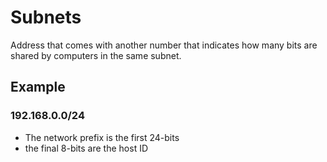 # Subnets
Address that comes with another number that indicates how many bits are shared by computers in the same subnet.

 ## Example
 
 ### 192.168.0.0/24
 - The network prefix is the first 24-bits
 - the final 8-bits are the host ID
